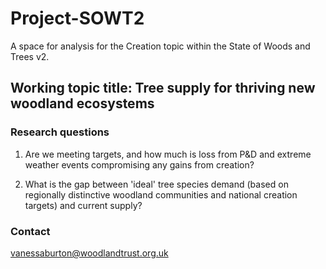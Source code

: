 # Project-SOWT2

A space for analysis for the Creation topic within the State of Woods and Trees v2.

## Working topic title: Tree supply for thriving new woodland ecosystems

### Research questions

1. Are we meeting targets, and how much is loss from P&D and extreme weather events compromising any gains from creation?

2. What is the gap between 'ideal' tree species demand (based on regionally distinctive woodland communities and national creation targets) and current supply?

### Contact

vanessaburton@woodlandtrust.org.uk